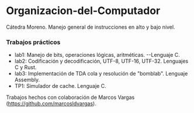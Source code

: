 # Organizacion-del-Computador

Cátedra Moreno. Manejo general de instrucciones en alto y bajo nivel.

### Trabajos prácticos
* lab1: Manejo de bits, operaciones lógicas, aritméticas. 
--Lenguaje C.
* lab2: Codificación y decodificación, UTF-8, UTF-16, UTF-32. Lenguajes C y Rust.
* lab3: Implementación de TDA cola y resolución de "bomblab". Lenguaje Assembly.
* TP1:  Simulador de cache. Lenguaje C.

Trabajos hechos con colaboración de Marcos Vargas (https://github.com/marcosldvargas).
